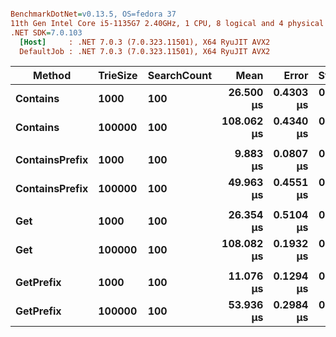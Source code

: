 ``` ini

BenchmarkDotNet=v0.13.5, OS=fedora 37
11th Gen Intel Core i5-1135G7 2.40GHz, 1 CPU, 8 logical and 4 physical cores
.NET SDK=7.0.103
  [Host]     : .NET 7.0.3 (7.0.323.11501), X64 RyuJIT AVX2
  DefaultJob : .NET 7.0.3 (7.0.323.11501), X64 RyuJIT AVX2


```
|         Method | TrieSize | SearchCount |       Mean |     Error |    StdDev |   Gen0 | Allocated |
|--------------- |--------- |------------ |-----------:|----------:|----------:|-------:|----------:|
|       **Contains** |     **1000** |         **100** |  **26.500 μs** | **0.4303 μs** | **0.4025 μs** | **3.6316** |  **14.84 KB** |
|       **Contains** |   **100000** |         **100** | **108.062 μs** | **0.4340 μs** | **0.3848 μs** | **3.5400** |  **14.84 KB** |
|                |          |             |            |           |           |        |           |
| **ContainsPrefix** |     **1000** |         **100** |   **9.883 μs** | **0.0807 μs** | **0.0715 μs** | **3.6316** |  **14.84 KB** |
| **ContainsPrefix** |   **100000** |         **100** |  **49.963 μs** | **0.4551 μs** | **0.3801 μs** | **3.6011** |  **14.84 KB** |
|                |          |             |            |           |           |        |           |
|            **Get** |     **1000** |         **100** |  **26.354 μs** | **0.5104 μs** | **0.4524 μs** | **3.6316** |  **14.84 KB** |
|            **Get** |   **100000** |         **100** | **108.082 μs** | **0.1932 μs** | **0.1713 μs** | **3.5400** |  **14.84 KB** |
|                |          |             |            |           |           |        |           |
|      **GetPrefix** |     **1000** |         **100** |  **11.076 μs** | **0.1294 μs** | **0.1211 μs** | **5.7373** |  **23.44 KB** |
|      **GetPrefix** |   **100000** |         **100** |  **53.936 μs** | **0.2984 μs** | **0.2491 μs** | **5.7373** |  **23.44 KB** |
